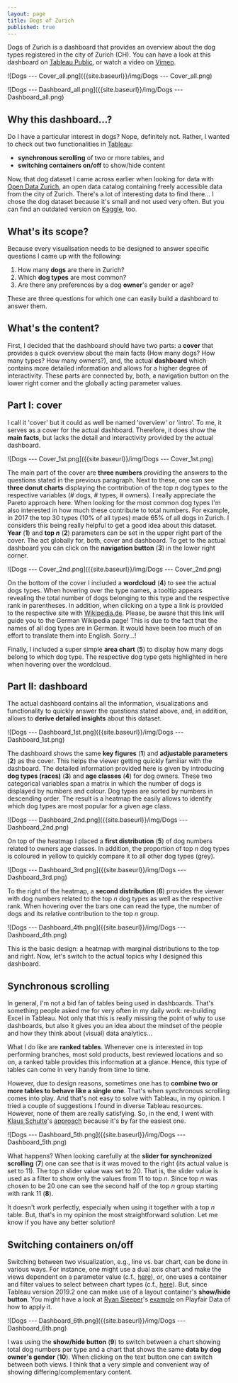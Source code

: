 ```yaml
---
layout: page
title: Dogs of Zurich
published: true
---
```

Dogs of Zurich is a dashboard that provides an overview about the dog types registered in the city of Zurich (CH). You can have a look at this dashboard on [Tableau Public](https://public.tableau.com/profile/thomas.massie#!/vizhome/DOGSofZURICH/DOGSofZURICH---Cover), or watch a video on [Vimeo](https://vimeo.com/411988982).

![Dogs --- Cover_all.png]({{site.baseurl}}/img/Dogs --- Cover_all.png)

![Dogs --- Dashboard_all.png]({{site.baseurl}}/img/Dogs --- Dashboard_all.png)


## Why this dashboard...?
Do I have a particular interest in dogs? Nope, definitely not. Rather, I wanted to check out two functionalities in [Tableau](tableau.com):

- **synchronous scrolling** of two or more tables, and
- **switching containers on/off** to show/hide content

Now, that dog dataset I came across earlier when looking for data with [Open Data Zurich](https://data.stadt-zuerich.ch/), an open data catalog containing freely accessible data from the city of Zurich. There's a lot of interesting data to find there... I chose the dog dataset because it's small and not used very often. But you can find an outdated version on [Kaggle](https://www.kaggle.com/kmader/dogs-of-zurich), too.


## What's its scope?
Because every visualisation needs to be designed to answer specific questions I came up with the following:

1. How many **dogs** are there in Zurich?
2. Which **dog types** are most common?
3. Are there any preferences by a dog **owner**'s gender or age?

These are three questions for which one can easily build a dashboard to answer them.


## What's the content?
First, I decided that the dashboard should have two parts: a **cover** that provides a quick overview about the main facts (How many dogs? How many types? How many owners?), and, the actual **dashboard** which contains more detailed information and allows for a higher degree of interactivity. These parts are connected by, both, a navigation button on the lower right corner and the globally acting parameter values.

## Part I: cover
I call it 'cover' but it could as well be named 'overview' or 'intro'. To me, it serves as a cover for the actual dashboard. Therefore, it does show the **main facts**, but lacks the detail and interactivity provided by the actual dashboard.

![Dogs --- Cover_1st.png]({{site.baseurl}}/img/Dogs --- Cover_1st.png)

The main part of the cover are **three numbers** providing the answers to the questions stated in the previous paragraph. Next to these, one can see **three donut charts** displaying the contribution of the top *n* dog types to the respective variables (# dogs, # types, # owners). I really appreciate the Pareto approach here. When looking for the most common dog types I'm also interested in how much these contribute to total numbers. For example, in 2017 the top 30 types (10% of all types) made 65% of all dogs in Zurich. I considers this being really helpful to get a good idea about this dataset. **Year** (**1**) and **top *n*** (**2**) parameters can be set in the upper right part of the cover. The act globally for, both, cover and dashboard.
To get to the actual dashboard you can click on the **navigation button** (**3**) in the lower right corner.

![Dogs --- Cover_2nd.png]({{site.baseurl}}/img/Dogs --- Cover_2nd.png)

On the bottom of the cover I included a **wordcloud** (**4**) to see the actual dogs types. When hovering over the type names, a tooltip appears revealing the total number of dogs belonging to this type and the respective rank in parentheses. In addition, when clicking on a type a link is provided to the respective site with [Wikipedia.de](https://wikipedia.de). Please, be aware that this link will guide you to the German Wikipedia page! This is due to the fact that the names of all dog types are in German. It would have been too much of an effort to translate them into English. Sorry...!

Finally, I included a super simple **area chart** (**5**) to display how many dogs belong to which dog type. The respective dog type gets highlighted in here when hovering over the wordcloud.


## Part II: dashboard

The actual dashboard contains all the information, visualizations and functionality to quickly answer the questions stated above, and, in addition, allows to **derive detailed insights** about this dataset.

![Dogs --- Dashboard_1st.png]({{site.baseurl}}/img/Dogs --- Dashboard_1st.png)

The dashboard shows the same **key figures** (**1**) and **adjustable parameters** (**2**) as the cover. This helps the viewer getting quickly familiar with the dashboard.
The detailed information provided here is given by introducing **dog types (races)** (**3**) and **age classes** (**4**) for dog owners. These two categorical variables span a matrix in which the number of dogs is displayed by numbers and colour. Dog types are sorted by numbers in descending order. The result is a heatmap the easily allows to identify which dog types are most popular for a given age class.

![Dogs --- Dashboard_2nd.png]({{site.baseurl}}/img/Dogs --- Dashboard_2nd.png)

On top of the heatmap I placed a **first distribution** (**5**) of dog numbers related to owners age classes. In addition, the proportion of top *n* dog types is coloured in yellow to quickly compare it to all other dog types (grey).

![Dogs --- Dashboard_3rd.png]({{site.baseurl}}/img/Dogs --- Dashboard_3rd.png)

To the right of the heatmap, a **second distribution** (**6**) provides the viewer with dog numbers related to the top *n* dog types as well as the respective rank. When hovering over the bars one can read the type, the number of dogs and its relative contribution to the top *n* group.

![Dogs --- Dashboard_4th.png]({{site.baseurl}}/img/Dogs --- Dashboard_4th.png)

This is the basic design: a heatmap with marginal distributions to the top and right. Now, let's switch to the actual topics why I designed this dashboard.


## Synchronous scrolling

In general, I'm not a bid fan of tables being used in dashboards. That's something people asked me for very often in my daily work: re-building Excel in Tableau. Not only that this is really missing the point of why to use dashboards, but also it gives you an idea about the mindset of the people and how they think about (visual) data analytics...

What I do like are **ranked tables**. Whenever one is interested in top performing branches, most sold products, best reviewed locations and so on, a ranked table provides this information at a glance. Hence, this type of tables can come in very handy from time to time.

However, due to design reasons, sometimes one has to **combine two or more tables to behave like a single one**. That's when synchronous scrolling comes into play. And that's not easy to solve with Tableau, in my opinion. I tried a couple of suggestions I found in diverse Tableau resources. However, none of them are really satisfying. So, in the end, I went with [Klaus Schulte](https://vizjockey.com/author/vizjockey/)'s [approach](https://vizjockey.com/2018/09/21/custom-scroll-control-for-synchronized-scrolling/) because it's by far the easiest one.

![Dogs --- Dashboard_5th.png]({{site.baseurl}}/img/Dogs --- Dashboard_5th.png)

What happens? When looking carefully at the **slider for synchronized scrolling** (**7**) one can see that is it was moved to the right (its actual value is set to 11). The top *n* slider value was set to 20. That is, the slider value is used as a filter to show only the values from 11 to top *n*. Since top *n* was chosen to be 20 one can see the second half of the top *n* group starting with rank 11 (**8**).

It doesn't work perfectly, especially when using it together with a top *n* table. But, that's in my opinion the most straightforward solution. Let me know if you have any better solution!

## Switching containers on/off

Switching between two visualization, e.g., line vs. bar chart, can be done in various ways. For instance, one might use a dual axis chart and make the views dependent on a parameter value (c.f., [here](https://www.tableau.com/about/blog/2015/7/lrtt-parameters-alter-your-viz-40767)), or, one uses a container and filter values to select between chart types (c.f., [here](https://www.thedataschool.co.uk/hashu-shenkar/tableau-tip-switch-between-views-dynamically-on-a-dashboard/)). But, since Tableau version 2019.2 one can make use of a layout container's **show/hide button**. You might have a look at [Ryan Sleeper](https://www.ryansleeper.com)'s [example](https://playfairdata.com/tableau-tip-how-to-do-better-sheet-swapping/) on Playfair Data of how to apply it.

![Dogs --- Dashboard_6th.png]({{site.baseurl}}/img/Dogs --- Dashboard_6th.png)

I was using the **show/hide button** (**9**) to switch between a chart showing total dog numbers per type and a chart that shows the same **data by dog owner's gender** (**10**). When clicking on the text button one can switch between both views. I think that a very simple and convenient way of showing differing/complementary content.
